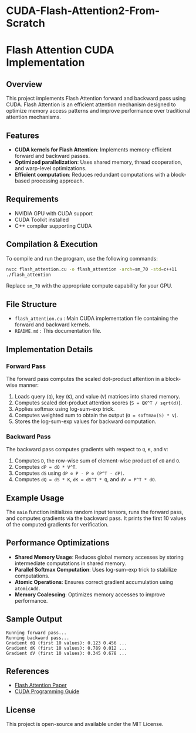 # CUDA-Flash-Attention2-From-Scratch

# Flash Attention CUDA Implementation

## Overview
This project implements Flash Attention forward and backward pass using CUDA. Flash Attention is an efficient attention mechanism designed to optimize memory access patterns and improve performance over traditional attention mechanisms.

## Features
- **CUDA kernels for Flash Attention**: Implements memory-efficient forward and backward passes.
- **Optimized parallelization**: Uses shared memory, thread cooperation, and warp-level optimizations.
- **Efficient computation**: Reduces redundant computations with a block-based processing approach.

## Requirements
- NVIDIA GPU with CUDA support
- CUDA Toolkit installed
- C++ compiler supporting CUDA

## Compilation & Execution
To compile and run the program, use the following commands:

```sh
nvcc flash_attention.cu -o flash_attention -arch=sm_70 -std=c++11
./flash_attention
```
Replace `sm_70` with the appropriate compute capability for your GPU.

## File Structure
- `flash_attention.cu` : Main CUDA implementation file containing the forward and backward kernels.
- `README.md` : This documentation file.

## Implementation Details
### Forward Pass
The forward pass computes the scaled dot-product attention in a block-wise manner:
1. Loads query (`Q`), key (`K`), and value (`V`) matrices into shared memory.
2. Computes scaled dot-product attention scores (`S = QK^T / sqrt(d)`).
3. Applies softmax using log-sum-exp trick.
4. Computes weighted sum to obtain the output (`O = softmax(S) * V`).
5. Stores the log-sum-exp values for backward computation.

### Backward Pass
The backward pass computes gradients with respect to `Q`, `K`, and `V`:
1. Computes `D`, the row-wise sum of element-wise product of `dO` and `O`.
2. Computes `dP = dO * V^T`.
3. Computes `dS` using `dP ⊙ P - P ⊙ (P^T · dP)`.
4. Computes `dQ = dS * K`, `dK = dS^T * Q`, and `dV = P^T * dO`.

## Example Usage
The `main` function initializes random input tensors, runs the forward pass, and computes gradients via the backward pass. It prints the first 10 values of the computed gradients for verification.

## Performance Optimizations
- **Shared Memory Usage**: Reduces global memory accesses by storing intermediate computations in shared memory.
- **Parallel Softmax Computation**: Uses log-sum-exp trick to stabilize computations.
- **Atomic Operations**: Ensures correct gradient accumulation using `atomicAdd`.
- **Memory Coalescing**: Optimizes memory accesses to improve performance.

## Sample Output
```
Running forward pass...
Running backward pass...
Gradient dQ (first 10 values): 0.123 0.456 ...
Gradient dK (first 10 values): 0.789 0.012 ...
Gradient dV (first 10 values): 0.345 0.678 ...
```

## References
- [Flash Attention Paper](https://arxiv.org/abs/2205.14135)
- [CUDA Programming Guide](https://docs.nvidia.com/cuda/cuda-c-programming-guide/index.html)

## License
This project is open-source and available under the MIT License.
